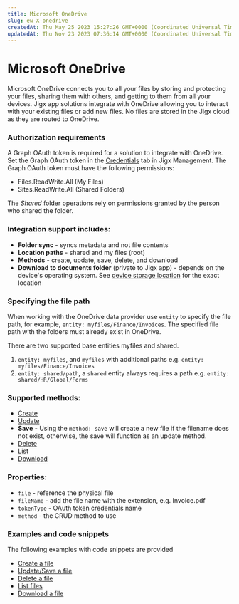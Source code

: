 ```yaml
---
title: Microsoft OneDrive
slug: ew-X-onedrive
createdAt: Thu May 25 2023 15:27:26 GMT+0000 (Coordinated Universal Time)
updatedAt: Thu Nov 23 2023 07:36:14 GMT+0000 (Coordinated Universal Time)
---
```


# Microsoft OneDrive

Microsoft OneDrive connects you to all your files by storing and protecting your files, sharing them with others, and getting to them from all your devices. Jigx app solutions integrate with OneDrive allowing you to interact with your existing files or add new files. No files are stored in the Jigx cloud as they are routed to OneDrive.

### **Authorization requirements**

A Graph OAuth token is required for a solution to integrate with OneDrive. Set the Graph OAuth token in the [Credentials](../../../administration/solutions/credentials.md) tab in Jigx Management. The Graph OAuth token must have the following permissions:

* Files.ReadWrite.All (My Files)
* Sites.ReadWrite.All (Shared Folders)

The _Shared_ folder operations rely on permissions granted by the person who shared the folder.

### Integration support includes:

* **Folder sync** - syncs metadata and not file contents
* **Location paths** - shared and my files (root)
* **Methods** - create, update, save, delete, and download
* **Download to documents folder** (private to Jigx app) - depends on the device's operating system. See [device storage location](https://docs.jigx.com/examples/readme/data-providers/microsoft-onedrive/download-a-file#device-storage-location) for the exact location

### Specifying the file path

When working with the OneDrive data provider use `entity` to specify the file path, for example, `entity: myfiles/Finance/Invoices`. The specified file path with the folders must already exist in OneDrive.

There are two supported base entities myfiles and shared.

1. `entity: myfiles`, and `myfiles` with additional paths e.g. `entity: myfiles/Finance/Invoices`
2. `entity: shared/path`, a `shared` entity always requires a path e.g. `entity: shared/HR/Global/Forms`

### Supported methods:

* [Create](https://docs.jigx.com/examples/readme/data-providers/microsoft-onedrive/create-a-file)
* [Update](https://docs.jigx.com/examples/readme/data-providers/microsoft-onedrive/updatesave-a-file)
* **Save** - Using the `method: save` will create a new file if the filename does not exist, otherwise, the save will function as an update method.
* [Delete](https://docs.jigx.com/examples/readme/data-providers/microsoft-onedrive/delete-a-file)
* [List](https://docs.jigx.com/examples/readme/data-providers/microsoft-onedrive/list-files)
* [Download](https://docs.jigx.com/examples/readme/data-providers/microsoft-onedrive/download-a-file)

### Properties:

* `file` - reference the physical file
* `fileName` - add the file name with the extension, e.g. Invoice.pdf
* `tokenType` - OAuth token credentials name
* `method` - the CRUD method to use

### Examples and code snippets

The following examples with code snippets are provided

* [Create a file](https://docs.jigx.com/examples/readme/data-providers/microsoft-onedrive/create-a-file)
* [Update/Save a file](https://docs.jigx.com/examples/readme/data-providers/microsoft-onedrive/updatesave-a-file)
* [Delete a file](https://docs.jigx.com/examples/readme/data-providers/microsoft-onedrive/delete-a-file)
* [List files](https://docs.jigx.com/examples/readme/data-providers/microsoft-onedrive/list-files)
* [Download a file](https://docs.jigx.com/examples/readme/data-providers/microsoft-onedrive/download-a-file)

